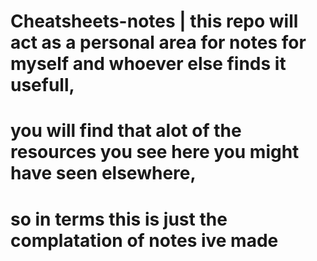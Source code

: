 # Cheatsheets-notes | this repo will act as a personal area for notes for myself and whoever else finds it usefull,
# you will find that alot of the resources you see here you might have seen elsewhere, 
# so in terms this is just the complatation of notes ive made
